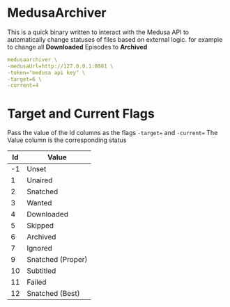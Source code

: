 # MedusaArchiver

This is a quick binary written to interact with the Medusa API to automatically change statuses of files based on external logic.
for example to change all **Downloaded** Episodes to **Archived**

```yaml
medusaarchiver \
-medusaUrl=http://127.0.0.1:8081 \
-token="medusa api key" \
-target=6 \
-current=4
```


# Target and Current Flags
Pass the value of the Id columns as the flags ``-target=`` and ``-current=`` The Value column is the corresponding status

| Id | Value |
|--|--|
|-1|Unset|
|1|Unaired|
|2|Snatched|
|3|Wanted|
|4|Downloaded|
|5|Skipped|
|6|Archived|
|7|Ignored|
|9|Snatched (Proper)|
|10|Subtitled|
|11|Failed|
|12|Snatched (Best)|